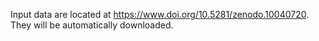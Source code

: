 Input data are located at https://www.doi.org/10.5281/zenodo.10040720. They will be automatically downloaded.
